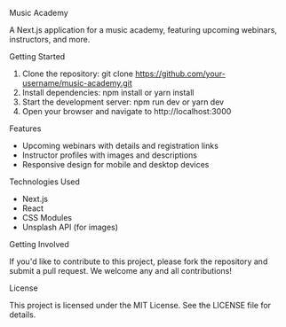 

Music Academy

A Next.js application for a music academy, featuring upcoming webinars, instructors, and more.

Getting Started

1. Clone the repository: git clone https://github.com/your-username/music-academy.git
2. Install dependencies: npm install or yarn install
3. Start the development server: npm run dev or yarn dev
4. Open your browser and navigate to http://localhost:3000

Features

- Upcoming webinars with details and registration links
- Instructor profiles with images and descriptions
- Responsive design for mobile and desktop devices

Technologies Used

- Next.js
- React
- CSS Modules
- Unsplash API (for images)

Getting Involved

If you'd like to contribute to this project, please fork the repository and submit a pull request. We welcome any and all contributions!

License

This project is licensed under the MIT License. See the LICENSE file for details.

